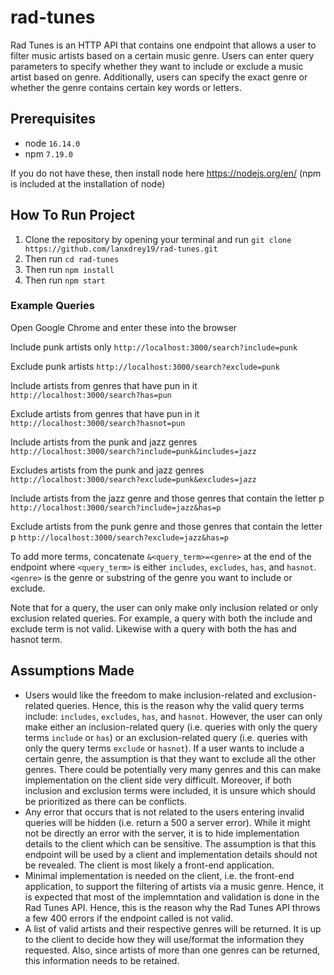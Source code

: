 # rad-tunes

Rad Tunes is an HTTP API that contains one endpoint that allows a user to filter music artists based on a certain music genre. Users can enter query parameters to specify whether they want to include or exclude a music artist based on genre. Additionally, users can specify the exact genre or whether the genre contains certain key words or letters.

## Prerequisites

- node `16.14.0`
- npm `7.19.0`

If you do not have these, then install node here https://nodejs.org/en/ (npm is included at the installation of node)

## How To Run Project

1. Clone the repository by opening your terminal and run `git clone https://github.com/lanxdrey19/rad-tunes.git`
2. Then run `cd rad-tunes`
3. Then run `npm install`
4. Then run `npm start`

### Example Queries

Open Google Chrome and enter these into the browser

Include punk artists only
`http://localhost:3000/search?include=punk`

Exclude punk artists
`http://localhost:3000/search?exclude=punk`

Include artists from genres that have pun in it
`http://localhost:3000/search?has=pun`

Exclude artists from genres that have pun in it
`http://localhost:3000/search?hasnot=pun`

Include artists from the punk and jazz genres
`http://localhost:3000/search?include=punk&includes=jazz`

Excludes artists from the punk and jazz genres
`http://localhost:3000/search?exclude=punk&excludes=jazz`

Include artists from the jazz genre and those genres that contain the letter p
`http://localhost:3000/search?include=jazz&has=p`

Exclude artists from the punk genre and those genres that contain the letter p
`http://localhost:3000/search?exclude=jazz&has=p`

To add more terms, concatenate `&<query_term>=<genre>` at the end of the endpoint where `<query_term>` is either `includes`, `excludes`, `has`, and `hasnot`. `<genre>` is the genre or substring of the genre you want to include or exclude.

Note that for a query, the user can only make only inclusion related or only exclusion related queries. For example, a query with both the include and exclude term is not valid. Likewise with a query with both the has and hasnot term.

## Assumptions Made

- Users would like the freedom to make inclusion-related and exclusion-related queries. Hence, this is the reason why the valid query terms include: `includes`, `excludes`, `has`, and `hasnot`. However, the user can only make either an inclusion-related query (i.e. queries with only the query terms `include` or `has`) or an exclusion-related query (i.e. queries with only the query terms `exclude` or `hasnot`). If a user wants to include a certain genre, the assumption is that they want to exclude all the other genres. There could be potentially very many genres and this can make implementation on the client side very difficult. Moreover, if both inclusion and exclusion terms were included, it is unsure which should be prioritized as there can be conflicts.
- Any error that occurs that is not related to the users entering invalid queries will be hidden (i.e. return a 500 a server error). While it might not be directly an error with the server, it is to hide implementation details to the client which can be sensitive. The assumption is that this endpoint will be used by a client and implementation details should not be revealed. The client is most likely a front-end application.
- Minimal implementation is needed on the client, i.e. the front-end application, to support the filtering of artists via a music genre. Hence, it is expected that most of the implemntation and validation is done in the Rad Tunes API. Hence, this is the reason why the Rad Tunes API throws a few 400 errors if the endpoint called is not valid.
- A list of valid artists and their respective genres will be returned. It is up to the client to decide how they will use/format the information they requested. Also, since artists of more than one genres can be returned, this information needs to be retained.
